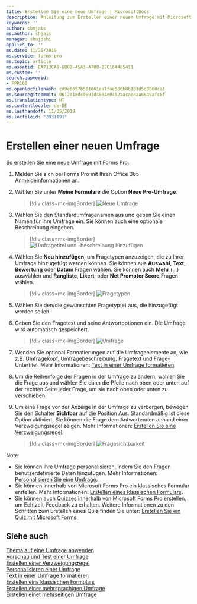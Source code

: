 ```yaml
---
title: Erstellen Sie eine neue Umfrage | MicrosoftDocs
description: Anleitung zum Erstellen einer neuen Umfrage mit Microsoft Forms Pro.
keywords: ''
author: sbmjais
ms.author: shjais
manager: shujoshi
applies_to: ''
ms.date: 11/25/2019
ms.service: forms-pro
ms.topic: article
ms.assetid: EA713CA9-6B0B-45A3-A700-22C164465411
ms.custom: ''
search.appverid:
- FPR160
ms.openlocfilehash: cd9e6057b501661ea1fae500b8b181d5d0860ca1
ms.sourcegitcommit: 0612d18dc0591d4854e0452aacaeeaa68a9afc8f
ms.translationtype: HT
ms.contentlocale: de-DE
ms.lasthandoff: 11/25/2019
ms.locfileid: "2831191"
---
```

# <a name="create-a-new-survey"></a>Erstellen einer neuen Umfrage

So erstellen Sie eine neue Umfrage mit Forms Pro:

1.  Melden Sie sich bei Forms Pro mit Ihren Office 365-Anmeldeinformationen an.

2.  Wählen Sie unter **Meine Formulare** die Option **Neue Pro-Umfrage**.

    > [!div class=mx-imgBorder]
    > ![Neue Umfrage](media/new-survey-button.png "Neue Umfrage") 

3.  Wählen Sie den Standardumfragenamen aus und geben Sie einen Namen für Ihre Umfrage ein. Sie können auch eine optionale Beschreibung eingeben.

    > [!div class=mx-imgBorder]
    > ![Umfragetitel und -beschreibung hinzufügen](media/survey-title.png "Umfragetitel und -beschreibung hinzufügen") 

4.  Wählen Sie **Neu hinzufügen**, um Fragetypen anzuzeigen, die zu Ihrer Umfrage hinzugefügt werden können. Sie können aus **Auswahl**, **Text**, **Bewertung** oder **Datum** Fragen wählen. Sie können auch **Mehr** (...) auswählen und **Rangliste**, **Likert**, oder **Net Promoter Score** Fragen wählen.

    > [!div class=mx-imgBorder]
    > ![Fragetypen](media/ques-types.png "Fragetypen") 

5.  Wählen Sie den/die gewünschten Fragetyp(e) aus, die hinzugefügt werden sollen.

6.  Geben Sie den Fragetext und seine Antwortoptionen ein. Die Umfrage wird automatisch gespeichert.

    > [!div class=mx-imgBorder]
    > ![Umfrage](media/survey.png "Umfrage") 

7. Wenden Sie optional Formatierungen auf die Umfrageelemente an, wie z.B. Umfragekopf, Umfragebeschreibung, Fragetext und Frage-Untertitel. Mehr Informationen: [Text in einer Umfrage formatieren](survey-text-format.md).

8. Um die Reihenfolge der Fragen in der Umfrage zu ändern, wählen Sie die Frage aus und wählen Sie dann die Pfeile nach oben oder unten auf der rechten Seite jeder Frage, um sie nach oben oder unten zu verschieben.

9. Um eine Frage vor der Anzeige in der Umfrage zu verbergen, bewegen Sie den Schalter **Sichtbar** auf die Position Aus. Standardmäßig ist diese Option aktiviert. Sie können die Frage dem Antwortenden anhand einer Verzweigungsregel zeigen. Mehr Informationen: [Erstellen Sie eine Verzweigungsregel](create-branching-rule.md).

    > [!div class=mx-imgBorder]
    > ![Fragesichtbarkeit](media/visibility-option.png "Fragesichtbarkeit") 

> [!NOTE]
> - Sie können Ihre Umfrage personalisieren, indem Sie den Fragen benutzerdefinierte Daten hinzufügen. Mehr Informationen: [Personalisieren Sie eine Umfrage](personalize-survey.md).
> - Sie können innerhalb von Microsoft Forms Pro ein klassisches Formular erstellen. Mehr Informationen: [Erstellen eines klassischen Formulars](create-classic-form.md).
> - Sie können auch Quizzes innerhalb von Microsoft Forms Pro erstellen, um Echtzeit-Feedback zu erhalten. Weitere Informationen zu den Schritten zum Erstellen eines Quiz finden Sie unter: [Erstellen Sie ein Quiz mit Microsoft Forms](https://support.office.com/article/create-a-quiz-with-microsoft-forms-a082a018-24a1-48c1-b176-4b3616cdc83d).

## <a name="see-also"></a>Siehe auch

[Thema auf eine Umfrage anwenden](apply-theme.md)<br>
[Vorschau und Test einer Umfrage](preview-test-survey.md)<br>
[Erstellen einer Verzweigungsregel](create-branching-rule.md)<br>
[Personalisieren einer Umfrage](personalize-survey.md)<br>
[Text in einer Umfrage formatieren](survey-text-format.md)<br>
[Erstellen eins klassischen Formulars](create-classic-form.md)<br>
[Erstellen einer mehrsprachigen Umfrage](create-multilingual-survey.md)<br>
[Erstellen einet mehrseitigen Umfrage](create-multipage-survey.md)
